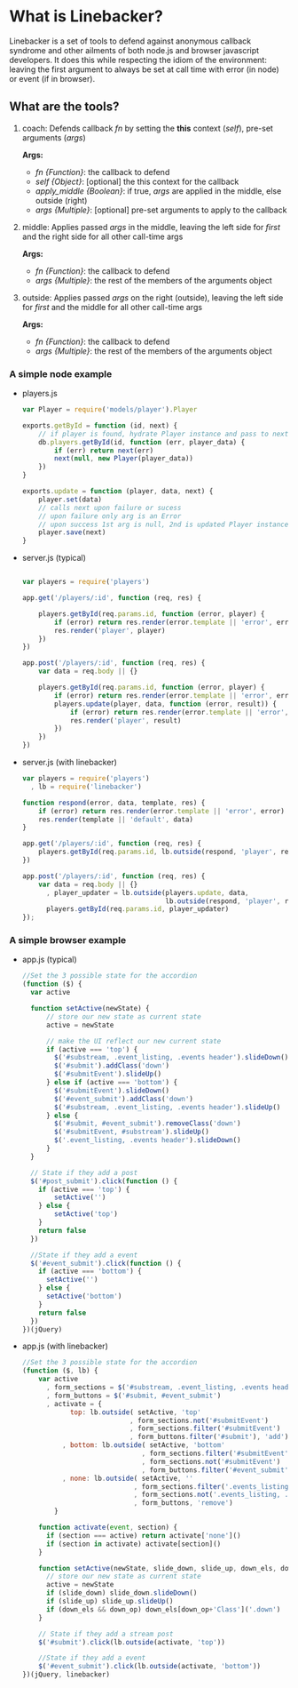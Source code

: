 # What is Linebacker?

Linebacker is a set of tools to defend against anonymous callback syndrome
and other ailments of both node.js and browser javascript developers. It does
this while respecting the idiom of the environment: leaving the first argument
to always be set at call time with error (in node) or event (if in browser).

## What are the tools?

1. coach: Defends callback _fn_ by setting the **this** context (_self_),
    pre-set arguments (_args_)

    **Args:**
    - _fn {Function}_: the callback to defend
    - _self {Object}_: [optional] the this context for the callback
    - _apply_middle {Boolean}_: if true, _args_ are applied in the middle, 
     else outside (right) 
    - _args {Multiple}_: [optional] pre-set arguments to apply to the callback

2. middle: Applies passed _args_ in the middle, leaving the left side for _first_
    and the right side for all other call-time args

    **Args:**
    - _fn {Function}_: the callback to defend
    - _args {Multiple}_: the rest of the members of the arguments object

3. outside: Applies passed _args_ on the right (outside), leaving the left side for _first_
    and the middle for all other call-time args

    **Args:**
    - _fn {Function}_: the callback to defend
    - _args {Multiple}_: the rest of the members of the arguments object 


### A simple node example

- players.js
    ```javascript
    var Player = require('models/player').Player

    exports.getById = function (id, next) {
        // if player is found, hydrate Player instance and pass to next
        db.players.getById(id, function (err, player_data) {
            if (err) return next(err)
            next(null, new Player(player_data))
        })
    }
    
    exports.update = function (player, data, next) {
        player.set(data)
        // calls next upon failure or sucess
        // upon failure only arg is an Error
        // upon success 1st arg is null, 2nd is updated Player instance
        player.save(next)
    }
    ```

- server.js (typical)
    ```javascript

    var players = require('players')

    app.get('/players/:id', function (req, res) {

        players.getById(req.params.id, function (error, player) {
            if (error) return res.render(error.template || 'error', error)
            res.render('player', player)
        })
    })

    app.post('/players/:id', function (req, res) {
        var data = req.body || {}

        players.getById(req.params.id, function (error, player) {
            if (error) return res.render(error.template || 'error', error)
            players.update(player, data, function (error, result)) {
                if (error) return res.render(error.template || 'error', error)
                res.render('player', result)
            })
        })
    })
    ```

- server.js (with linebacker)
    ```javascript
    var players = require('players')
      , lb = require('linebacker')

    function respond(error, data, template, res) {
        if (error) return res.render(error.template || 'error', error)
        res.render(template || 'default', data)
    }

    app.get('/players/:id', function (req, res) {
        players.getById(req.params.id, lb.outside(respond, 'player', res))
    })

    app.post('/players/:id', function (req, res) {
        var data = req.body || {}
          , player_updater = lb.outside(players.update, data, 
                                        lb.outside(respond, 'player', res))
          players.getById(req.params.id, player_updater)
    });
    
    ```

### A simple browser example

- app.js (typical)
    ```javascript
    //Set the 3 possible state for the accordion
    (function ($) {
      var active

      function setActive(newState) {
          // store our new state as current state
          active = newState

          // make the UI reflect our new current state
          if (active === 'top') {
            $('#substream, .event_listing, .events header').slideDown()
            $('#submit').addClass('down')
            $('#submitEvent').slideUp()
          } else if (active === 'bottom') {
            $('#submitEvent').slideDown()
            $('#event_submit').addClass('down')
            $('#substream, .event_listing, .events header').slideUp()
          } else {
            $('#submit, #event_submit').removeClass('down')
            $('#submitEvent, #substream').slideUp()
            $('.event_listing, .events header').slideDown()
          }
      }

      // State if they add a post
      $('#post_submit').click(function () {
        if (active === 'top') {
            setActive('')
        } else {
            setActive('top')
        }
        return false
      })

      //State if they add a event
      $('#event_submit').click(function () {
        if (active === 'bottom') {
          setActive('')
        } else {
          setActive('bottom')
        }
        return false
      })
    })(jQuery)
    ```
- app.js (with linebacker)
    ```javascript
    //Set the 3 possible state for the accordion
    (function ($, lb) {
        var active
          , form_sections = $('#substream, .event_listing, .events header, #submitEvent')
          , form_buttons = $('#submit, #event_submit')
          , activate = {
                top: lb.outside( setActive, 'top'                       // newState = top
                               , form_sections.not('#submitEvent')      // slide down
                               , form_sections.filter('#submitEvent')   // slide up
                               , form_buttons.filter('#submit'), 'add'))// add .down
              , bottom: lb.outside( setActive, 'bottom'
                                  , form_sections.filter('#submitEvent')
                                  , form_sections.not('#submitEvent')
                                  , form_buttons.filter('#event_submit'), 'add')
              , none: lb.outside( setActive, ''
                                , form_sections.filter('.events_listing, .events header')
                                , form_sections.not('.events_listing, .events header')
                                , form_buttons, 'remove')
            }

        function activate(event, section) {
          if (section === active) return activate['none']()
          if (section in activate) activate[section]()
        }

        function setActive(newState, slide_down, slide_up, down_els, down_op) {
          // store our new state as current state
          active = newState
          if (slide_down) slide_down.slideDown()
          if (slide_up) slide_up.slideUp()
          if (down_els && down_op) down_els[down_op+'Class']('.down')
        }

        // State if they add a stream post
        $('#submit').click(lb.outside(activate, 'top'))

        //State if they add a event
        $('#event_submit').click(lb.outside(activate, 'bottom'))
    })(jQuery, linebacker)
    ```